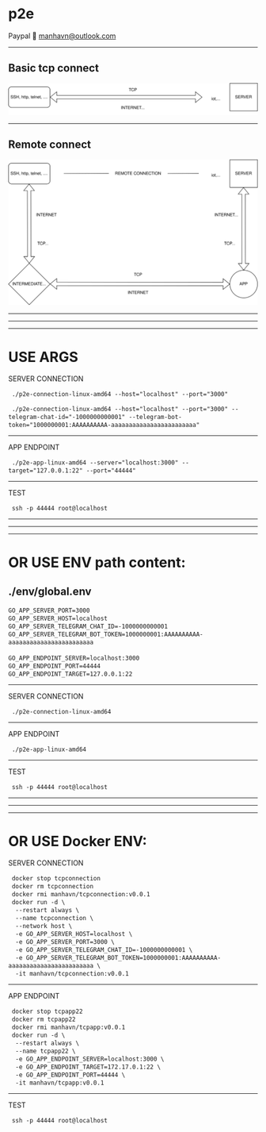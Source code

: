 # p2e

Paypal 💜 manhavn@outlook.com

----------------------------------

## Basic tcp connect
![TCP-ENDPOINT](TCP-ENDPOINT.svg)

----------------------------------

## Remote connect
![TCP-REMOTE-ENDPOINT](TCP-REMOTE-ENDPOINT.svg)

----------------------------------
----------------------------------
----------------------------------

USE ARGS
==========================

SERVER CONNECTION

```shell
 ./p2e-connection-linux-amd64 --host="localhost" --port="3000"
```

```shell
 ./p2e-connection-linux-amd64 --host="localhost" --port="3000" --telegram-chat-id="-1000000000001" --telegram-bot-token="1000000001:AAAAAAAAAA-aaaaaaaaaaaaaaaaaaaaaaaa"
```

----------------------------------

APP ENDPOINT

```shell
 ./p2e-app-linux-amd64 --server="localhost:3000" --target="127.0.0.1:22" --port="44444"
```

----------------------------------

TEST

```shell
 ssh -p 44444 root@localhost
```

----------------------------------
----------------------------------
----------------------------------

OR USE ENV path content:
==========================

 ./env/global.env
----------------------------------

```env
GO_APP_SERVER_PORT=3000
GO_APP_SERVER_HOST=localhost
GO_APP_SERVER_TELEGRAM_CHAT_ID=-1000000000001
GO_APP_SERVER_TELEGRAM_BOT_TOKEN=1000000001:AAAAAAAAAA-aaaaaaaaaaaaaaaaaaaaaaaa

GO_APP_ENDPOINT_SERVER=localhost:3000
GO_APP_ENDPOINT_PORT=44444
GO_APP_ENDPOINT_TARGET=127.0.0.1:22
```

----------------------------------

SERVER CONNECTION

```shell
 ./p2e-connection-linux-amd64
```

----------------------------------

APP ENDPOINT

```shell
 ./p2e-app-linux-amd64
```

----------------------------------

TEST

```shell
 ssh -p 44444 root@localhost
```

----------------------------------
----------------------------------
----------------------------------

OR USE Docker ENV:
==========================

SERVER CONNECTION

```shell
 docker stop tcpconnection
 docker rm tcpconnection
 docker rmi manhavn/tcpconnection:v0.0.1
 docker run -d \
  --restart always \
  --name tcpconnection \
  --network host \
  -e GO_APP_SERVER_HOST=localhost \
  -e GO_APP_SERVER_PORT=3000 \
  -e GO_APP_SERVER_TELEGRAM_CHAT_ID=-1000000000001 \
  -e GO_APP_SERVER_TELEGRAM_BOT_TOKEN=1000000001:AAAAAAAAAA-aaaaaaaaaaaaaaaaaaaaaaaa \
  -it manhavn/tcpconnection:v0.0.1
```

----------------------------------

APP ENDPOINT

```shell
 docker stop tcpapp22
 docker rm tcpapp22
 docker rmi manhavn/tcpapp:v0.0.1
 docker run -d \
  --restart always \
  --name tcpapp22 \
  -e GO_APP_ENDPOINT_SERVER=localhost:3000 \
  -e GO_APP_ENDPOINT_TARGET=172.17.0.1:22 \
  -e GO_APP_ENDPOINT_PORT=44444 \
  -it manhavn/tcpapp:v0.0.1
```

----------------------------------

TEST

```shell
 ssh -p 44444 root@localhost
```
